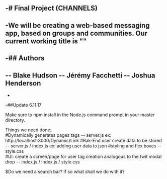 -# Final Project (CHANNELS)
 -
 -We will be creating a web-based messaging app, based on groups and communities. Our current working title is ""
 -
 -## Authors
 -
 -- Blake Hudson
 -- Jérémy Facchetti
 -- Joshua Henderson
 -
 -


-##Update 6.11.17

Make sure to npm install in the Node.js command prompt in your master directory.

Things we need done:  
#Dynamically generates pages <a>tags -- server.js    ex: http://localhost:3000/Dynamic/Link
#Bak-End user create data to be stored -- server.js / index.js  ex: adding user data to json
#styling and flex boxes -- style.css  
#UI: create a screen/page for user tag creation analogous to the twit modal drop -- index.js / index.js / style.css 

$Do we need a search bar? If so what shall we do with it?




